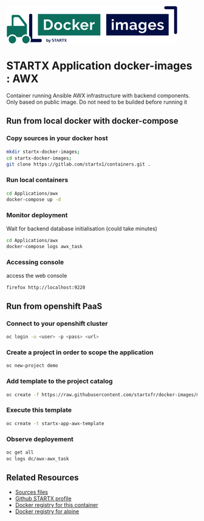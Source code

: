 [![startxfr/docker-images](https://raw.githubusercontent.com/startxfr/docker-images/master/.gitlab/img/logo-small.svg?sanitize=true)](https://gitlab.com/startx1/containers)

# STARTX Application docker-images : AWX

Container running Ansible AWX infrastructure with backend components. 
Only based on public image. Do not need to be builded before running it

## Run from local docker with docker-compose

### Copy sources in your docker host 

```bash
mkdir startx-docker-images; 
cd startx-docker-images;
git clone https://gitlab.com/startx1/containers.git .
```

### Run local containers

```bash
cd Applications/awx
docker-compose up -d
```

### Monitor deployment

Wait for backend database initialisation (could take minutes)

```bash
cd Applications/awx
docker-compose logs awx_task
```

### Accessing console

access the web console

```bash
firefox http://localhost:9220
```

## Run from openshift PaaS

### Connect to your openshift cluster

```bash
oc login -u <user> -p <pass> <url>
```

### Create a project in order to scope the application

```bash
oc new-project demo
```

### Add template to the project catalog

```bash
oc create -f https://raw.githubusercontent.com/startxfr/docker-images/master/Applications/awx/openshift-template.yml
```

### Execute this template

```bash
oc create -t startx-app-awx-template
```

### Observe deployement

```bash
oc get all
oc logs dc/awx-awx_task
```

## Related Resources
* [Sources files](https://gitlab.com/startx1/containers/tree/master/Applications/awx)
* [Github STARTX profile](https://gitlab.com/startx1/containers)
* [Docker registry for this container](https://registry.hub.docker.com/u/startx/app-awx/)
* [Docker registry for alpine](https://registry.hub.docker.com/u/alpine/)